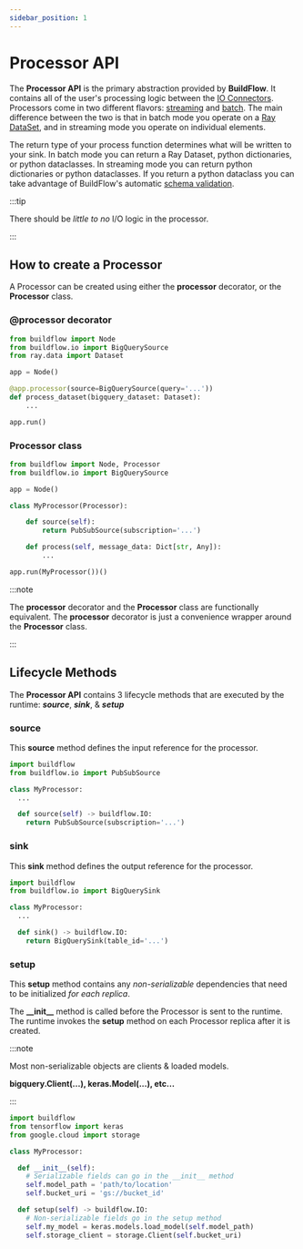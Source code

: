 ```yaml
---
sidebar_position: 1
---
```


# Processor API

The **Processor API** is the primary abstraction provided by **BuildFlow**. It contains all of the user's processing logic between the [IO Connectors](../io-providers/overview.md). Processors come in two different flavors: [streaming](processors/streaming.md) and [batch](processors/batch.md). The main difference between the two is that in batch mode you operate on a [Ray DataSet](https://docs.ray.io/en/latest/data/dataset.html), and in streaming mode you operate on individual elements.

The return type of your process function determines what will be written to your sink. In batch mode you can return a Ray Dataset, python dictionaries, or python dataclasses. In streaming mode you can return python dictionaries or python dataclasses. If you return a python dataclass you can take advantage of BuildFlow's automatic [schema validation](../schema-validation.md).

:::tip

There should be _little to no_ I/O logic in the processor.

:::

## How to create a Processor

A Processor can be created using either the **processor** decorator, or the **Processor** class.

### @processor decorator

```python
from buildflow import Node
from buildflow.io import BigQuerySource
from ray.data import Dataset

app = Node()

@app.processor(source=BigQuerySource(query='...'))
def process_dataset(bigquery_dataset: Dataset):
    ...

app.run()
```

### Processor class

```python
from buildflow import Node, Processor
from buildflow.io import BigQuerySource

app = Node()

class MyProcessor(Processor):

    def source(self):
        return PubSubSource(subscription='...')

    def process(self, message_data: Dict[str, Any]):
        ...

app.run(MyProcessor())()
```

:::note

The **processor** decorator and the **Processor** class are functionally equivalent. The **processor** decorator is just a convenience wrapper around the **Processor** class.

:::

## Lifecycle Methods

The **Processor API** contains 3 lifecycle methods that are executed by the runtime: **_source_**, **_sink_**, & **_setup_**

### source

This **source** method defines the input reference for the processor.

```python
import buildflow
from buildflow.io import PubSubSource

class MyProcessor:
  ...

  def source(self) -> buildflow.IO:
    return PubSubSource(subscription='...')

```

### sink

This **sink** method defines the output reference for the processor.

```python
import buildflow
from buildflow.io import BigQuerySink

class MyProcessor:
  ...

  def sink() -> buildflow.IO:
    return BigQuerySink(table_id='...')

```

### setup

This **setup** method contains any _non-serializable_ dependencies that need to be initialized _for each replica_.

The **\_\_init\_\_** method is called before the Processor is sent to the runtime. The runtime invokes the **setup** method on each Processor replica after it is created.

:::note

Most non-serializable objects are clients & loaded models.

**bigquery.Client(...), keras.Model(...), etc...**

:::

```python
import buildflow
from tensorflow import keras
from google.cloud import storage

class MyProcessor:

  def __init__(self):
    # Serializable fields can go in the __init__ method
    self.model_path = 'path/to/location'
    self.bucket_uri = 'gs://bucket_id'

  def setup(self) -> buildflow.IO:
    # Non-serializable fields go in the setup method
    self.my_model = keras.models.load_model(self.model_path)
    self.storage_client = storage.Client(self.bucket_uri)

```
